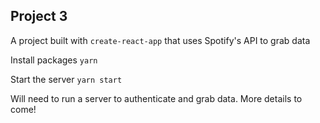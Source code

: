 ## Project 3

A project built with `create-react-app` that uses Spotify's API to grab data

Install packages
`yarn`

Start the server
`yarn start`

Will need to run a server to authenticate and grab data. More details to come!
